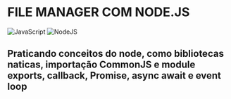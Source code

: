 <h1>FILE MANAGER COM NODE.JS</h1>

![JavaScript](https://img.shields.io/badge/javascript-%23323330.svg?style=for-the-badge&logo=javascript&logoColor=%23F7DF1E)
![NodeJS](https://img.shields.io/badge/node.js-6DA55F?style=for-the-badge&logo=node.js&logoColor=white)

<h2>Praticando conceitos do node, como bibliotecas naticas, importação CommonJS e module exports, callback, Promise, async await e event loop</h2>
